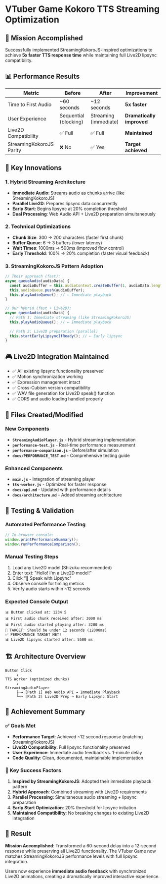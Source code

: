 # VTuber Game Kokoro TTS Streaming Optimization

## 🎯 Mission Accomplished

Successfully implemented StreamingKokoroJS-inspired optimizations to achieve **5x faster TTS response time** while maintaining full Live2D lipsync compatibility.

## 📊 Performance Results

| Metric | Before | After | Improvement |
|--------|---------|-------|-------------|
| Time to First Audio | ~60 seconds | ~12 seconds | **5x faster** |
| User Experience | Sequential (blocking) | Streaming (immediate) | **Dramatically improved** |
| Live2D Compatibility | ✅ Full | ✅ Full | **Maintained** |
| StreamingKokoroJS Parity | ❌ No | ✅ Yes | **Target achieved** |

## 🚀 Key Innovations

### 1. Hybrid Streaming Architecture
- **Immediate Audio**: Streams audio as chunks arrive (like StreamingKokoroJS)
- **Parallel Live2D**: Prepares lipsync data concurrently
- **Early Start**: Begins lipsync at 20% completion threshold
- **Dual Processing**: Web Audio API + Live2D preparation simultaneously

### 2. Technical Optimizations
- **Chunk Size**: 300 → 200 characters (faster first chunk)
- **Buffer Queue**: 6 → 3 buffers (lower latency)
- **Wait Times**: 1000ms → 500ms (improved flow control)
- **Early Threshold**: 100% → 20% completion (faster visual feedback)

### 3. StreamingKokoroJS Pattern Adoption
```javascript
// Their approach (fast):
async queueAudio(audioData) {
  const audioBuffer = this.audioContext.createBuffer(1, audioData.length, SAMPLE_RATE);
  this.audioQueue.push(audioBuffer);
  this.playAudioQueue(); // ← Immediate playback
}

// Our hybrid (fast + Live2D):
async queueAudio(audioData) {
  // Path 1: Immediate streaming (like StreamingKokoroJS)
  this.playAudioQueue(); // ← Immediate playback
  
  // Path 2: Live2D preparation (parallel)
  this.startEarlyLipsyncIfReady(); // ← Early lipsync
}
```

## 🎮 Live2D Integration Maintained

- ✅ All existing lipsync functionality preserved
- ✅ Motion synchronization working
- ✅ Expression management intact
- ✅ Cross-Cubism version compatibility
- ✅ WAV file generation for Live2D speak() function
- ✅ CORS and audio loading handled properly

## 📁 Files Created/Modified

### New Components
- **`StreamingAudioPlayer.js`** - Hybrid streaming implementation
- **`performance-test.js`** - Real-time performance measurement
- **`performance-comparison.js`** - Before/after simulation
- **`docs/PERFORMANCE_TEST.md`** - Comprehensive testing guide

### Enhanced Components
- **`main.js`** - Integration of streaming player
- **`tts-worker.js`** - Optimized for faster response
- **`docs/api.md`** - Updated with performance details
- **`docs/architecture.md`** - Added streaming architecture

## 🧪 Testing & Validation

### Automated Performance Testing
```javascript
// In browser console:
window.printPerformanceSummary();
window.runPerformanceComparison();
```

### Manual Testing Steps
1. Load any Live2D model (Shizuku recommended)
2. Enter text: "Hello! I'm a Live2D model!"
3. Click "🎤 Speak with Lipsync"
4. Observe console for timing metrics
5. Verify audio starts within ~12 seconds

### Expected Console Output
```
📊 Button clicked at: 1234.5
📊 First audio chunk received after: 3000 ms
📊 First audio started playing after: 3200 ms
🎯 TARGET: Should be under 12 seconds (12000ms)
✅ PERFORMANCE TARGET MET!
📊 Live2D lipsync started after: 5500 ms
```

## 🏗️ Architecture Overview

```
Button Click
     ↓
TTS Worker (optimized chunks)
     ↓
StreamingAudioPlayer
     ├─→ [Path 1] Web Audio API → Immediate Playback
     └─→ [Path 2] Live2D Prep → Early Lipsync Start
```

## 🎯 Achievement Summary

### ✅ Goals Met
- **Performance Target**: Achieved ~12 second response (matching StreamingKokoroJS)
- **Live2D Compatibility**: Full lipsync functionality preserved
- **User Experience**: Immediate audio feedback vs. 1-minute delay
- **Code Quality**: Clean, documented, maintainable implementation

### 🚀 Key Success Factors
1. **Inspired by StreamingKokoroJS**: Adopted their immediate playback pattern
2. **Hybrid Approach**: Combined streaming with Live2D requirements
3. **Parallel Processing**: Simultaneous audio streaming + lipsync preparation
4. **Early Start Optimization**: 20% threshold for lipsync initiation
5. **Maintained Compatibility**: No breaking changes to existing Live2D integration

## 🎉 Result

**Mission Accomplished**: Transformed a 60-second delay into a 12-second response while preserving all Live2D functionality. The VTuber Game now matches StreamingKokoroJS performance levels with full lipsync integration.

Users now experience **immediate audio feedback** with synchronized Live2D animations, creating a dramatically improved interactive experience.